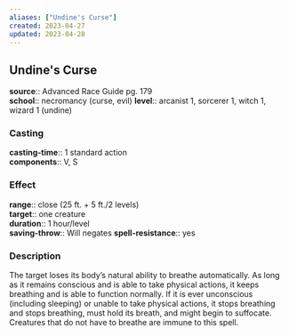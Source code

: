 ```yaml
---
aliases: ["Undine's Curse"]
created: 2023-04-27
updated: 2023-04-28
---
```


## Undine's Curse

**source**:: Advanced Race Guide pg. 179  
**school**:: necromancy (curse, evil)
**level**:: arcanist 1, sorcerer 1, witch 1, wizard 1 (undine)

### Casting

**casting-time**:: 1 standard action  
**components**:: V, S

### Effect

**range**:: close (25 ft. + 5 ft./2 levels)  
**target**:: one creature  
**duration**:: 1 hour/level  
**saving-throw**:: Will negates
**spell-resistance**:: yes

### Description

The target loses its body’s natural ability to breathe automatically. As long as it remains conscious and is able to take physical actions, it keeps breathing and is able to function normally. If it is ever unconscious (including sleeping) or unable to take physical actions, it stops breathing and stops breathing, must hold its breath, and might begin to suffocate. Creatures that do not have to breathe are immune to this spell.
